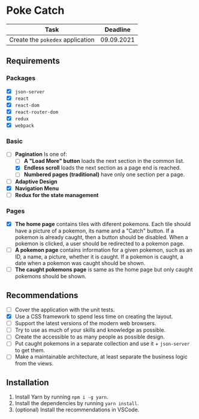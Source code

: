 # Poke Catch

|               Task               |  Deadline  |
| :------------------------------: | :--------: |
| Create the `pokedex` application | 09.09.2021 |

## Requirements

### Packages

-   [x] `json-server`
-   [x] `react`
-   [x] `react-dom`
-   [x] `react-router-dom`
-   [x] `redux`
-   [x] `webpack`

### Basic

-   [ ] **Pagination** Is one of:
    -   [ ] **A "Load More" button** loads the next section in the common list.
    -   [x] **Endless scroll** loads the next section as a page end is reached.
    -   [ ] **Numbered pages (traditional)** have only one section per a page.
-   [ ] **Adaptive Design**
-   [x] **Navigation Menu**
-   [ ] **Redux for the state management**

### Pages

-   [x] **The home page** contains tiles with diferent pokemons. Each tile
        should have a picture of a pokemon, its name and a "Catch" button. If
        a pokemon is already caught, then a button should be disabled. When a
        pokemon is clicked, a user should be redirected to a pokemon page.
-   [ ] **A pokemon page** contains information for a given pokemon, such as an
        ID, a name, a picture, whether it is caught. If a pokemon is caught, a
        date when a pokemon was caught should be shown.
-   [ ] **The caught pokemons page** is same as the home page but only caught
        pokemons should be shown.

## Recommendations

-   [ ] Cover the application with the unit tests.
-   [x] Use a CSS framework to spend less time on creating the layout.
-   [ ] Support the latest versions of the modern web browsers.
-   [ ] Try to use as much of your skills and knowledge as possible.
-   [ ] Create the accessible to as many people as possible design.
-   [ ] Put caught pokemons in a separate collection and use it +
        `json-server` to get them.
-   [ ] Make a maintainable architecture, at least separate the business
        logic from the views.

## Installation

1. Install Yarn by running `npm i -g yarn`.
2. Install the dependencies by running `yarn install`.
3. (optional) Install the recommendations in VSCode.
